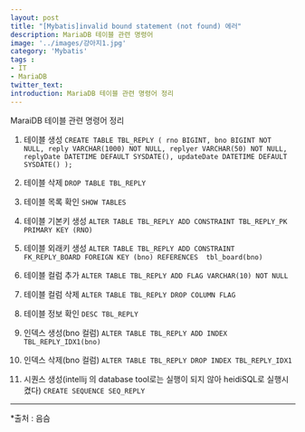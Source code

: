 ```yaml
---
layout: post
title: "[Mybatis]invalid bound statement (not found) 에러"
description: MariaDB 테이블 관련 명령어
image: '../images/강아지1.jpg'
category: 'Mybatis'
tags : 
- IT
- MariaDB
twitter_text: 
introduction: MariaDB 테이블 관련 명령어 정리
---
```

MaraiDB 테이블 관련 명령어 정리

1) 테이블 생성
`
CREATE TABLE TBL_REPLY (
  rno BIGINT,
  bno BIGINT NOT NULL,
  reply VARCHAR(1000) NOT NULL,
  replyer VARCHAR(50) NOT NULL,
  replyDate DATETIME DEFAULT SYSDATE(),
  updateDate DATETIME DEFAULT SYSDATE()
);
`


2) 테이블 삭제
`DROP TABLE TBL_REPLY`


3) 테이블 목록 확인
`SHOW TABLES`


4) 테이블 기본키 생성
`ALTER TABLE TBL_REPLY ADD CONSTRAINT TBL_REPLY_PK PRIMARY KEY (RNO)`


5) 테이블 외래키 생성
`ALTER TABLE TBL_REPLY ADD CONSTRAINT  FK_REPLY_BOARD FOREIGN KEY (bno) REFERENCES  tbl_board(bno)`


6) 테이블 컬럼 추가
`ALTER TABLE TBL_REPLY ADD FLAG VARCHAR(10) NOT NULL`


7) 테이블 컬럼 삭제
`ALTER TABLE TBL_REPLY DROP COLUMN FLAG`


8) 테이블 정보 확인
`DESC TBL_REPLY`


9) 인덱스 생성(bno 컬럼)
`ALTER TABLE TBL_REPLY ADD INDEX TBL_REPLY_IDX1(bno)`


10) 인덱스 삭제(bno 컬럼)
`ALTER TABLE TBL_REPLY DROP INDEX TBL_REPLY_IDX1`


11) 시퀀스 생성(intellij 의 database tool로는 실행이 되지 않아 heidiSQL로 실행시켰다)
`CREATE SEQUENCE SEQ_REPLY`
_ _ _









*출처 : 음슴
